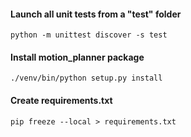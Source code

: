#### Launch all unit tests from a "test" folder
```
python -m unittest discover -s test
```
#### Install motion_planner package
```
./venv/bin/python setup.py install
```
#### Create requirements.txt
```
pip freeze --local > requirements.txt
```
